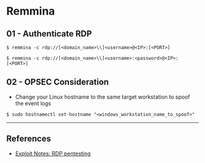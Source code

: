 # Remmina

## 01 - Authenticate RDP

```
$ remmina -c rdp://[<domain_name>\\]<username>@<IP>:[<PORT>]

$ remmina -c rdp://[<domain_name>\\]<username>:<password>@<IP>:[<PORT>]
```

## 02 - OPSEC Consideration

- Change your Linux hostname to the same target workstation to spoof the event logs

`$ sudo hostnamectl set-hostname "<windows_workstation_name_to_spoof>"`

---
## References

- [Exploit Notes: RDP pentesting](https://exploit-notes.hdks.org/exploit/windows/protocol/rdp-pentesting/)